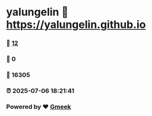 # yalungelin :link: https://yalungelin.github.io 
### :page_facing_up: [12](https://yalungelin.github.io/tag.html) 
### :speech_balloon: 0 
### :hibiscus: 16305 
### :alarm_clock: 2025-07-06 18:21:41 
### Powered by :heart: [Gmeek](https://github.com/Meekdai/Gmeek)
